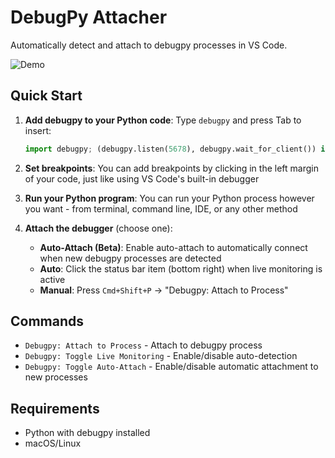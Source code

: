 # DebugPy Attacher

Automatically detect and attach to debugpy processes in VS Code.

![Demo](debug-attach.gif)

## Quick Start

1. **Add debugpy to your Python code**: Type `debugpy` and press Tab to insert:

   ```python
   import debugpy; (debugpy.listen(5678), debugpy.wait_for_client()) if not debugpy.is_client_connected() else None
   ```

2. **Set breakpoints**: You can add breakpoints by clicking in the left margin of your code, just like using VS Code's built-in debugger

3. **Run your Python program**: You can run your Python process however you want - from terminal, command line, IDE, or any other method

4. **Attach the debugger** (choose one):
   - **Auto-Attach (Beta)**: Enable auto-attach to automatically connect when new debugpy processes are detected
   - **Auto**: Click the status bar item (bottom right) when live monitoring is active
   - **Manual**: Press `Cmd+Shift+P` → "Debugpy: Attach to Process"


## Commands

- `Debugpy: Attach to Process` - Attach to debugpy process
- `Debugpy: Toggle Live Monitoring` - Enable/disable auto-detection
- `Debugpy: Toggle Auto-Attach` - Enable/disable automatic attachment to new processes

## Requirements

- Python with debugpy installed
- macOS/Linux

